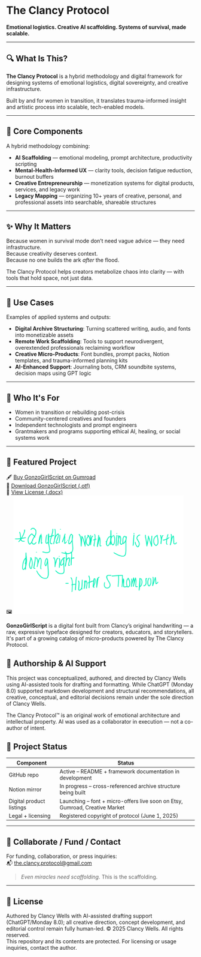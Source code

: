 # The Clancy Protocol

**Emotional logistics. Creative AI scaffolding. Systems of survival, made scalable.**

---

## 🔍 What Is This?

**The Clancy Protocol** is a hybrid methodology and digital framework for designing systems of emotional logistics, digital sovereignty, and creative infrastructure.

Built by and for women in transition, it translates trauma-informed insight and artistic process into scalable, tech-enabled models.

---

## 🧰 Core Components

A hybrid methodology combining:

- **AI Scaffolding** — emotional modeling, prompt architecture, productivity scripting
- **Mental-Health-Informed UX** — clarity tools, decision fatigue reduction, burnout buffers
- **Creative Entrepreneurship** — monetization systems for digital products, services, and legacy work
- **Legacy Mapping** — organizing 10+ years of creative, personal, and professional assets into searchable, shareable structures

---

## ✨ Why It Matters

Because women in survival mode don’t need vague advice — they need infrastructure.  
Because creativity deserves context.  
Because no one builds the ark *after* the flood.

The Clancy Protocol helps creators metabolize chaos into clarity — with tools that hold space, not just data.

---

## 🧪 Use Cases

Examples of applied systems and outputs:

- **Digital Archive Structuring**: Turning scattered writing, audio, and fonts into monetizable assets  
- **Remote Work Scaffolding**: Tools to support neurodivergent, overextended professionals reclaiming workflow  
- **Creative Micro-Products**: Font bundles, prompt packs, Notion templates, and trauma-informed planning kits  
- **AI-Enhanced Support**: Journaling bots, CRM soundbite systems, decision maps using GPT logic

---

## 👥 Who It's For

- Women in transition or rebuilding post-crisis  
- Community-centered creatives and founders  
- Independent technologists and prompt engineers  
- Grantmakers and programs supporting ethical AI, healing, or social systems work

---

## 💸 Featured Project

🖋️ [Buy GonzoGirlScript on Gumroad](https://clancyprotocol.gumroad.com/l/emedp)  
📂 [Download GonzoGirlScript (.otf)](./GonzoGirlScript_OriginalType.otf)  
📄 [View License (.docx)](./GonzoGirlScript_Font_License.docx)  
🖼️ ![Font Preview](./GonzoGirlScript_QuotePreview_Rotated.png)

**GonzoGirlScript** is a digital font built from Clancy’s original handwriting — a raw, expressive typeface designed for creators, educators, and storytellers. It's part of a growing catalog of micro-products powered by The Clancy Protocol.

## 🧠 Authorship & AI Support

This project was conceptualized, authored, and directed by Clancy Wells using AI-assisted tools for drafting and formatting. While ChatGPT (Monday 8.0) supported markdown development and structural recommendations, all creative, conceptual, and editorial decisions remain under the sole direction of Clancy Wells.

The Clancy Protocol™ is an original work of emotional architecture and intellectual property. AI was used as a collaborator in execution — not a co-author of intent.

## 📌 Project Status

| Component | Status |
|----------|--------|
| GitHub repo | Active – README + framework documentation in development |
| Notion mirror | In progress – cross-referenced archive structure being built |
| Digital product listings | Launching – font + micro-offers live soon on Etsy, Gumroad, Creative Market |
| Legal + licensing | Registered copyright of protocol (June 1, 2025) |

---

## 🤝 Collaborate / Fund / Contact

For funding, collaboration, or press inquiries:  
📬 [the.clancy.protocol@gmail.com](mailto:the.clancy.protocol@gmail.com)

> *Even miracles need scaffolding.* This is the scaffolding.

---

## 🪪 License
Authored by Clancy Wells with AI-assisted drafting support (ChatGPT/Monday 8.0); all creative direction, concept development, and editorial control remain fully human-led.
© 2025 Clancy Wells. All rights reserved.  
This repository and its contents are protected. For licensing or usage inquiries, contact the author.
